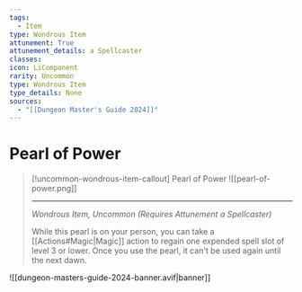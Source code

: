 ```yaml
---
tags:
  - Item
type: Wondrous Item
attunement: True
attunement_details: a Spellcaster
classes:
icon: LiComponent
rarity: Uncommon
type: Wondrous Item
type_details: None
sources: 
  - "[[Dungeon Master's Guide 2024]]"
---
```

# Pearl of Power
>[!uncommon-wondrous-item-callout] Pearl of Power
>![[pearl-of-power.png]]
>
>---
>_Wondrous Item, Uncommon (Requires Attunement a Spellcaster)_
>
>While this pearl is on your person, you can take a [[Actions#Magic\|Magic]] action to regain one expended spell slot of level 3 or lower. Once you use the pearl, it can't be used again until the next dawn.
>


![[dungeon-masters-guide-2024-banner.avif|banner]]